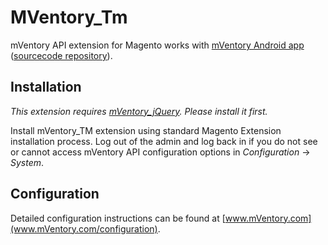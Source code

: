 MVentory_Tm
===========

mVentory API extension for Magento works with [mVentory Android app](https://play.google.com/store/apps/details?id=com.mageventory) ([sourcecode repository](https://github.com/mVentory/app)).


## Installation

*This extension requires [mVentory_jQuery](https://github.com/mVentory/MVentory_jQuery). Please install it first.*

Install mVentory_TM extension using standard Magento Extension installation process. Log out of the admin and log back in if you do not see or cannot access mVentory API configuration options in _Configuration_ -> _System_.

## Configuration

Detailed configuration instructions can be found at [www.mVentory.com](www.mVentory.com/configuration).

